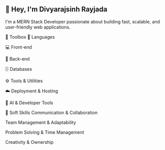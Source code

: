 ## 👋 Hey, I'm Divyarajsinh Rayjada
I'm a MERN Stack Developer passionate about building fast, scalable, and user-friendly web applications.

🧰 Toolbox
📝 Languages


💻 Front-end








🔧 Back-end





🗄️ Databases


⚙️ Tools & Utilities



☁️ Deployment & Hosting








🤖 AI & Developer Tools






🌟 Soft Skills
Communication & Collaboration

Team Management & Adaptability

Problem Solving & Time Management

Creativity & Ownership
